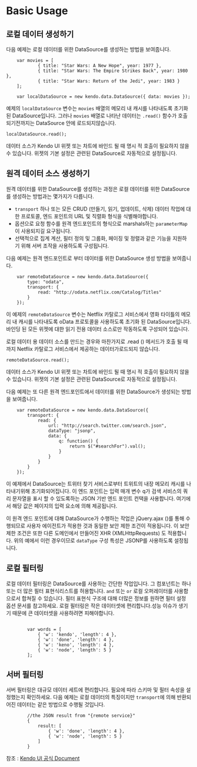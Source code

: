 # Basic Usage

## 로컬 데이터 생성하기

다음 예제는 로컬 데이터를 위한 DataSource를 생성하는 방법을 보여줍니다.
```
    var movies = [
            { title: "Star Wars: A New Hope", year: 1977 },
            { title: "Star Wars: The Empire Strikes Back", year: 1980 },
            { title: "Star Wars: Return of the Jedi", year: 1983 }
    ];

    var localDataSource = new kendo.data.DataSource({ data: movies });
```
예제의 `localDataSource` 변수는 `movies` 배열의 메모리 내 캐시를 나타내도록 초기화 된 DataSource입니다. 그러나 `movies` 배열로 나타난 데이터는 `.read()` 함수가 호출되기전까지는 DataSource 안에 로드되지않습니다.
```
localDataSource.read();
```
  
데이터 소스가 Kendo UI 위젯 또는 차트에 바인드 될 때 명시 적 호출이 필요하지 않을 수 있습니다. 위젯의 기본 설정은 관련된 DataSource로 자동적으로 설정됩니다.

## 원격 데이터 소스 생성하기

원격 데이터를 위한 DataSource를 생성하는 과정은 로컬 데이터를 위한 DataSource를 생성하는 방법과는 몇가지가 다릅니다.
-  `transport`  하나 또는 모든 CRUD (만들기, 읽기, 업데이트, 삭제) 데이터 작업에 대한 프로토콜, 엔드 포인트의 URL 및 직렬화 형식을 식별해야합니다. 
- 옵션으로 요청 함수를 원격 엔드포인트의 형식으로 marshals하는  `parameterMap`이 사용되지길 요구됩니다.
-   선택적으로 집계 계산, 필터 정의 및 그룹화, 페이징 및 정렬과 같은 기능을 지원하기 위해 서버 조작을 사용하도록 구성됩니다.

다음 예제는 원격 엔드포인트로 부터 데이터를 위한 DataSource 생성 방법을 보여줍니다.
```
    var remoteDataSource = new kendo.data.DataSource({
        type: "odata",
        transport: {
            read: "http://odata.netflix.com/Catalog/Titles"
        }
    });
```

  
이 예제의 `remoteDataSource` 변수는 Netflix 카탈로그 서비스에서 영화 타이틀의 메모리 내 캐시를 나타내도록 oData 프로토콜을 사용하도록 초기화 된 DataSource입니다.   바인딩 된 모든 위젯에 대한 읽기 전용 데이터 소스로만 작동하도록 구성되어 있습니다.

로컬 데이터 용 데이터 소스를 만드는 경우와 마찬가지로 .read () 메서드가 호출 될 때까지 Netflix 카탈로그 서비스에서 제공하는 데이터가로드되지 않습니다.

```
remoteDataSource.read();
```

데이터 소스가 Kendo UI 위젯 또는 차트에 바인드 될 때 명시 적 호출이 필요하지 않을 수 있습니다. 위젯의 기본 설정은 관련된 DataSource로 자동적으로 설정됩니다.

다음 예제는 또 다른 원격 엔드포인트에서 데이터를 위한 DataSource가 생성되는 방법을 보여줍니다.

```
    var remoteDataSource = new kendo.data.DataSource({
        transport: {
            read: {
                url: "http://search.twitter.com/search.json",
                dataType: "jsonp",
                data: {
                    q: function() {
                        return $("#searchFor").val();
                    }
                }
            }
        }
    });
```

이 예제에서 DataSource는 트위터 찾기 서비스로부터 트위트의 내장 메모리 캐시를 나타내기위해 초기화되어집니다.  이 엔드 포인트는 입력 매개 변수 q가 검색 서비스의 쿼리 문자열을 표시 할 수 있도록하는 JSON 기반 엔드 포인트 컨택을 사용합니다.  여기에서 해당 값은 페이지의 입력 요소에 의해 제공됩니다.

이 원격 엔드 포인트에 대해 DataSource가 수행하는 작업은 jQuery.ajax ()를 통해 수행되므로 사용자 에이전트가 적용한 것과 동일한 보안 제한 조건이 적용됩니다. 이 보안 제한 조건은 또한 다른 도메인에서 만들어진 XHR (XMLHttpRequests) 도 적용합니다.   위의 예에서 이런 경우이므로 `dataType` 구성 특성은 JSONP를 사용하도록 설정됩니다.

## 로컬 필터링
  
로컬 데이터 필터링은 DataSource를 사용하는 간단한 작업입니다. 그 컴포넌트는 하나 또는 더 많은 필터 표현식리스트를 허용합니다.  `and` 또는 `or` 로컬 오퍼레이터를 사용함으로서 합쳐질 수 있습니다. 필터 표현식 구조에 대해 더많은 정보를 원하면 필터 설정 옵션 문서를 참고하세요. 로컬 필터링은 작은 데이터셋에 편리합니다.성능 이슈가 생기기 때문에  큰 데이터셋을 사용하려면 피해야합니다.

```

        var words = [
            { 'w': 'kendo', 'length': 4 },
            { 'w': 'done', 'length': 4 },
            { 'w': 'keno', 'length': 4 },
            { 'w': 'node', 'length': 5 }
        ];
```


## 서버 필터링

서버 필터링은 대규모 데이터 세트에 편리합니다. 필요에 따라 스키마 및 필터 속성을 설정했는지 확인하세요.
다음 예제는 로컬 데이터의 특징이지만 `transport`에 의해 반환되어진 데이터는 같은 방법으로 수행될 것입니다. 
```
        //the JSON result from "{remote service}"
        {
            result: [
                { 'w': 'done', 'length': 4 },
                { 'w': 'node', 'length': 5 }
            ]
        }
```
참조 : [Kendo UI 공식 Document](https://docs.telerik.com/kendo-ui/framework/datasource/basic-usage)
